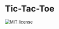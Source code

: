# Tic-Tac-Toe


[![MIT license](https://img.shields.io/badge/License-MIT-blue.svg)](https://lbesson.mit-license.org/)
